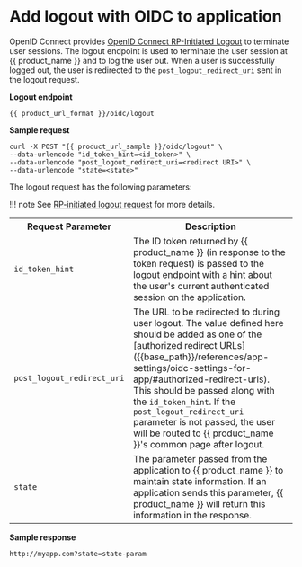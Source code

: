 # Add logout with OIDC to application

OpenID Connect provides [OpenID Connect RP-Initiated Logout](https://openid.net/specs/openid-connect-rpinitiated-1_0.html) to terminate user sessions. The logout endpoint is used to terminate the user session at {{ product_name }} and to log the user out. When a user is
successfully logged out, the user is redirected to the `post_logout_redirect_uri` sent in the logout request.

**Logout endpoint**

``` 
{{ product_url_format }}/oidc/logout
```

**Sample request**

``` curl
curl -X POST "{{ product_url_sample }}/oidc/logout" \
--data-urlencode "id_token_hint=<id_token>" \
--data-urlencode "post_logout_redirect_uri=<redirect URI>" \
--data-urlencode "state=<state>"
```

The logout request has the following parameters:

!!! note
    See [RP-initiated logout request](https://openid.net/specs/openid-connect-rpinitiated-1_0.html#RPLogout) for more details.

<table>
  <tr>
    <th>Request Parameter</th>
    <th>Description</th>
  </tr>
  <tr>
    <td><code>id_token_hint</code><Badge text="Recommended" type="recommended"/></td>
    <td>The ID token returned by {{ product_name }} (in response to the token request) is passed to the logout endpoint with a hint about the user's current authenticated session on the application.</td>
  </tr>
  <tr>
    <td><code>post_logout_redirect_uri</code><Badge text="Optional" type="optional"/></td>
    <td>
    The URL to be redirected to during user logout. The value defined here should be added as one of the [authorized redirect URLs]({{base_path}}/references/app-settings/oidc-settings-for-app/#authorized-redirect-urls). This should be passed along with the <code>id_token_hint</code>.
    If the <code>post_logout_redirect_uri</code> parameter is not passed, the user will be routed to {{ product_name }}'s common page after logout.
    </td>
  </tr>
  <tr>
    <td><code>state</code><Badge text="Optional" type="optional"/></td>
    <td>The parameter passed from the application to {{ product_name }} to maintain state information. If an application sends this parameter, {{ product_name }} will return this information in the response.</td>
  </tr>
</table>

**Sample response**

``` 
http://myapp.com?state=state-param
```

<br>
